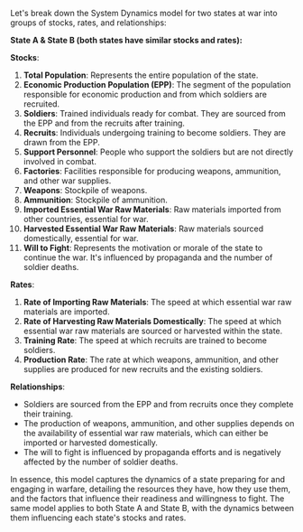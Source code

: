 
Let's break down the System Dynamics model for two states at war into groups of stocks, rates, and relationships:

**State A & State B (both states have similar stocks and rates):**

**Stocks**:
1. **Total Population**: Represents the entire population of the state.
2. **Economic Production Population (EPP)**: The segment of the population responsible for economic production and from which soldiers are recruited.
3. **Soldiers**: Trained individuals ready for combat. They are sourced from the EPP and from the recruits after training.
4. **Recruits**: Individuals undergoing training to become soldiers. They are drawn from the EPP.
5. **Support Personnel**: People who support the soldiers but are not directly involved in combat.
6. **Factories**: Facilities responsible for producing weapons, ammunition, and other war supplies.
7. **Weapons**: Stockpile of weapons.
8. **Ammunition**: Stockpile of ammunition.
9. **Imported Essential War Raw Materials**: Raw materials imported from other countries, essential for war.
10. **Harvested Essential War Raw Materials**: Raw materials sourced domestically, essential for war.
11. **Will to Fight**: Represents the motivation or morale of the state to continue the war. It's influenced by propaganda and the number of soldier deaths.

**Rates**:
1. **Rate of Importing Raw Materials**: The speed at which essential war raw materials are imported.
2. **Rate of Harvesting Raw Materials Domestically**: The speed at which essential war raw materials are sourced or harvested within the state.
3. **Training Rate**: The speed at which recruits are trained to become soldiers.
4. **Production Rate**: The rate at which weapons, ammunition, and other supplies are produced for new recruits and the existing soldiers.

**Relationships**:
- Soldiers are sourced from the EPP and from recruits once they complete their training.
- The production of weapons, ammunition, and other supplies depends on the availability of essential war raw materials, which can either be imported or harvested domestically.
- The will to fight is influenced by propaganda efforts and is negatively affected by the number of soldier deaths.

In essence, this model captures the dynamics of a state preparing for and engaging in warfare, detailing the resources they have, 
how they use them, and the factors that influence their readiness and willingness to fight. 
The same model applies to both State A and State B, with the dynamics between them influencing each state's stocks and rates.

[//]: # (Here's the System Dynamics model in LaTeX form:)

